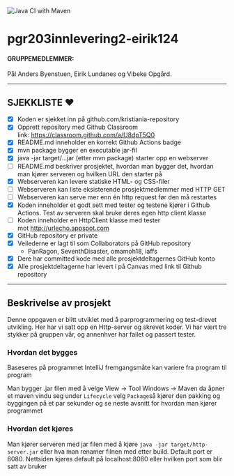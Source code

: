 ![Java CI with Maven](https://github.com/kristiania/pgr203innlevering2-eirik124/workflows/Java%20CI%20with%20Maven/badge.svg)

# pgr203innlevering2-eirik124

#### GRUPPEMEDLEMMER:
Pål Anders Byenstuen, Eirik Lundanes og Vibeke Opgård.

-----------------------------------------------------------

SJEKKLISTE ♥
----------
* [x] Koden er sjekket inn på github.com/kristiania-repository
* [x] Opprett repository med Github Classroom link: https://classroom.github.com/a/U8dpT5Q0
* [x] README.md inneholder en korrekt Github Actions badge
* [x] mvn package bygger en executable jar-fil
* [x] java -jar target/...jar (etter mvn package) starter opp en webserver
* [ ] README.md beskriver prosjektet, hvordan man bygger det, hvordan man kjører serveren og hvilken URL den starter på
* [x] Webserveren kan levere statiske HTML- og CSS-filer
* [ ] Webserveren kan liste eksisterende prosjektmedlemmer med HTTP GET
* [ ] Webserveren kan serve mer enn én http request før den må restartes
* [x] Koden inneholder et godt sett med tester og testene kjører i Github Actions. Test av serveren skal bruke deres egen http client klasse
* [ ] Koden inneholder en HttpClient klasse med tester mot http://urlecho.appspot.com
* [x] GitHub repository er private
* [x] Veilederne er lagt til som Collaborators på GitHub repository
  * PanRagon, SeventhDisaster, omamoh18, iaffs
* [x] Dere har committed kode med alle prosjektdeltagernes GitHub konto
* [x] Alle prosjektdeltagerne har levert i på Canvas med link til Github repository

-----------------------------------------------------------

## Beskrivelse av prosjekt

Denne oppgaven er blitt utviklet med å parprogrammering og test-drevet utvikling. Her har vi satt opp en Http-server og skrevet koder. Vi har vært tre stykker på gruppen vår, og annenhver har failet og passert tester.

### Hvordan det bygges
Baseseres på programmet IntelliJ fremgangsmåte kan variere fra program til program

Man bygger .jar filen med å velge View -> Tool Windows -> Maven da åpner et maven vindu seg under ```Lifecycle``` velg ```Package```så kjører den pakking og byggingen på et par sekunder og se neste avsnitt for hvordan man kjører programmet 

### Hvordan det kjøres

Man kjører serveren med jar filen med å kjøre ```java -jar target/http-server.jar``` eller hva man renamer filnen med etter build. 
Default port er 8080. Nettsiden kjøres default på localhost:8080 eller hvilken port som blir satt av bruker



